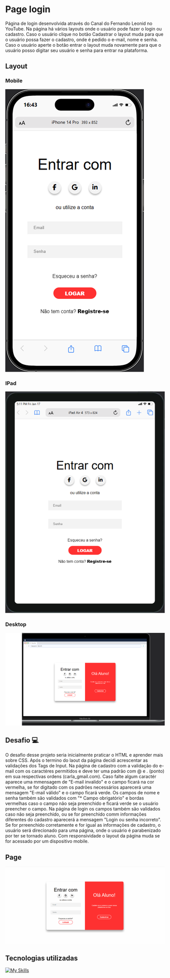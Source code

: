 # Page login

Página de login desenvolvida  através do Canal do Fernando Leonid no YouTube.
Na página há vários layouts onde o usuário pode fazer o login ou cadastro. Caso o usuário clique no botão Cadastrar o layout muda para que o usuário possa fazer o cadastro, onde é pedido o e-mail, nome e senha. Caso o usuário aperte o botão entrar o layout muda novamente para que o usuário posso digitar seu usuário e senha para entrar na plataforma.
## Layout
### Mobile
<img src= './src/image/iphone.png'>

### IPad
<img src= './src/image/ipad.png'>

### Desktop
<img src= './src/image/desktop.png'>

## Desafio 💻
O desafio desse projeto seria inicialmente praticar o HTML e aprender mais sobre CSS. 
Após o termino do laout da página decidi acrescentar as validações dos Tags de Input. Na página de cadastro com a validação do e-mail com os caractéres permitidos e deve ter uma padrão com @ e . (ponto) em sua respectivas ordens (carla_gmail.com). Caso falte algum caractér aparece uma mmensagem de "E-mail invalido" e o campo ficará na cor vermelha, se for digitado com os padrões necessários aparecerá uma mensagem "E-mail válido" e o campo ficará verde.
Os campos de nome e senha também são validados com "* Campo obrigatório" e bordas vermelhas caso o campo não seja preenchido e ficará verde se o usuário preencher o campo.
Na página de login os campos também são validados caso não seja preenchido, ou se for preenchido comm informações diferentes do cadastro  aparecerá a mensagem "Login ou senha incorreto".
Se for prreenchido corretamente e for igual as informações de cadastro, o usuário será direcionado para uma página, onde o usuário é parabenizado por ter se tornado aluno.
Com responsividade o layout da página muda se for acessado por um dispositivo mobile.

## Page
<img src= './src/image/Animação.gif'>

## Tecnologias utilizadas 

[![My Skills](https://skillicons.dev/icons?i=js,html,css)](https://skillicons.dev)